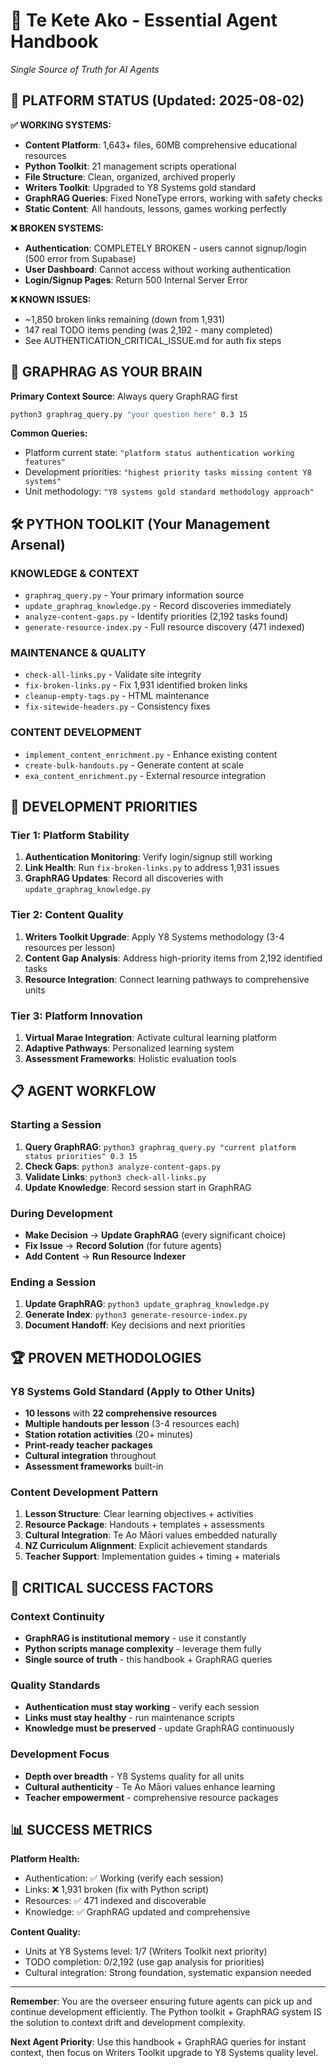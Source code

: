 # 🤖 Te Kete Ako - Essential Agent Handbook
*Single Source of Truth for AI Agents*

## 🎯 PLATFORM STATUS (Updated: 2025-08-02)

**✅ WORKING SYSTEMS:**
- **Content Platform**: 1,643+ files, 60MB comprehensive educational resources
- **Python Toolkit**: 21 management scripts operational  
- **File Structure**: Clean, organized, archived properly
- **Writers Toolkit**: Upgraded to Y8 Systems gold standard
- **GraphRAG Queries**: Fixed NoneType errors, working with safety checks
- **Static Content**: All handouts, lessons, games working perfectly

**❌ BROKEN SYSTEMS:**
- **Authentication**: COMPLETELY BROKEN - users cannot signup/login (500 error from Supabase)
- **User Dashboard**: Cannot access without working authentication
- **Login/Signup Pages**: Return 500 Internal Server Error

**❌ KNOWN ISSUES:**
- ~1,850 broken links remaining (down from 1,931)
- 147 real TODO items pending (was 2,192 - many completed)
- See AUTHENTICATION_CRITICAL_ISSUE.md for auth fix steps

## 🧠 GRAPHRAG AS YOUR BRAIN

**Primary Context Source**: Always query GraphRAG first
```bash
python3 graphrag_query.py "your question here" 0.3 15
```

**Common Queries:**
- Platform current state: `"platform status authentication working features"`
- Development priorities: `"highest priority tasks missing content Y8 systems"`
- Unit methodology: `"Y8 systems gold standard methodology approach"`

## 🛠️ PYTHON TOOLKIT (Your Management Arsenal)

### **KNOWLEDGE & CONTEXT**
- `graphrag_query.py` - Your primary information source
- `update_graphrag_knowledge.py` - Record discoveries immediately
- `analyze-content-gaps.py` - Identify priorities (2,192 tasks found)
- `generate-resource-index.py` - Full resource discovery (471 indexed)

### **MAINTENANCE & QUALITY**
- `check-all-links.py` - Validate site integrity
- `fix-broken-links.py` - Fix 1,931 identified broken links
- `cleanup-empty-tags.py` - HTML maintenance
- `fix-sitewide-headers.py` - Consistency fixes

### **CONTENT DEVELOPMENT**
- `implement_content_enrichment.py` - Enhance existing content
- `create-bulk-handouts.py` - Generate content at scale
- `exa_content_enrichment.py` - External resource integration

## 🎯 DEVELOPMENT PRIORITIES

### **Tier 1: Platform Stability**
1. **Authentication Monitoring**: Verify login/signup still working
2. **Link Health**: Run `fix-broken-links.py` to address 1,931 issues
3. **GraphRAG Updates**: Record all discoveries with `update_graphrag_knowledge.py`

### **Tier 2: Content Quality** 
1. **Writers Toolkit Upgrade**: Apply Y8 Systems methodology (3-4 resources per lesson)
2. **Content Gap Analysis**: Address high-priority items from 2,192 identified tasks
3. **Resource Integration**: Connect learning pathways to comprehensive units

### **Tier 3: Platform Innovation**
1. **Virtual Marae Integration**: Activate cultural learning platform
2. **Adaptive Pathways**: Personalized learning system
3. **Assessment Frameworks**: Holistic evaluation tools

## 📋 AGENT WORKFLOW

### **Starting a Session**
1. **Query GraphRAG**: `python3 graphrag_query.py "current platform status priorities" 0.3 15`
2. **Check Gaps**: `python3 analyze-content-gaps.py` 
3. **Validate Links**: `python3 check-all-links.py`
4. **Update Knowledge**: Record session start in GraphRAG

### **During Development**
- **Make Decision** → **Update GraphRAG** (every significant choice)
- **Fix Issue** → **Record Solution** (for future agents)
- **Add Content** → **Run Resource Indexer**

### **Ending a Session**
1. **Update GraphRAG**: `python3 update_graphrag_knowledge.py`
2. **Generate Index**: `python3 generate-resource-index.py`
3. **Document Handoff**: Key decisions and next priorities

## 🏆 PROVEN METHODOLOGIES

### **Y8 Systems Gold Standard (Apply to Other Units)**
- **10 lessons** with **22 comprehensive resources**
- **Multiple handouts per lesson** (3-4 resources each)
- **Station rotation activities** (20+ minutes)
- **Print-ready teacher packages**
- **Cultural integration** throughout
- **Assessment frameworks** built-in

### **Content Development Pattern**
1. **Lesson Structure**: Clear learning objectives + activities
2. **Resource Package**: Handouts + templates + assessments
3. **Cultural Integration**: Te Ao Māori values embedded naturally
4. **NZ Curriculum Alignment**: Explicit achievement standards
5. **Teacher Support**: Implementation guides + timing + materials

## 🚨 CRITICAL SUCCESS FACTORS

### **Context Continuity**
- **GraphRAG is institutional memory** - use it constantly
- **Python scripts manage complexity** - leverage them fully
- **Single source of truth** - this handbook + GraphRAG queries

### **Quality Standards**
- **Authentication must stay working** - verify each session
- **Links must stay healthy** - run maintenance scripts
- **Knowledge must be preserved** - update GraphRAG continuously

### **Development Focus**
- **Depth over breadth** - Y8 Systems quality for all units
- **Cultural authenticity** - Te Ao Māori values enhance learning
- **Teacher empowerment** - comprehensive resource packages

## 📊 SUCCESS METRICS

**Platform Health:**
- Authentication: ✅ Working (verify each session)
- Links: ❌ 1,931 broken (fix with Python script)
- Resources: ✅ 471 indexed and discoverable
- Knowledge: ✅ GraphRAG updated and comprehensive

**Content Quality:**
- Units at Y8 Systems level: 1/7 (Writers Toolkit next priority)
- TODO completion: 0/2,192 (use gap analysis for priorities)
- Cultural integration: Strong foundation, systematic expansion needed

---

**Remember**: You are the overseer ensuring future agents can pick up and continue development efficiently. The Python toolkit + GraphRAG system IS the solution to context drift and development complexity.

**Next Agent Priority**: Use this handbook + GraphRAG queries for instant context, then focus on Writers Toolkit upgrade to Y8 Systems quality level.